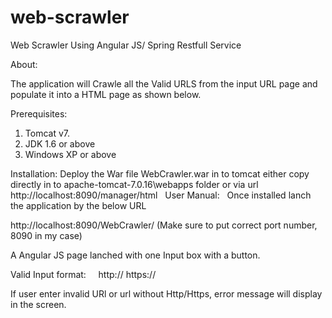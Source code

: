 # web-scrawler
Web Scrawler Using Angular JS/ Spring Restfull Service

About:

 The application will Crawle all the Valid URLS from the input URL page and populate it into a HTML page as shown below.
 
Prerequisites:

1. Tomcat v7.
2. JDK 1.6 or above
3. Windows XP or above

Installation:
  Deploy the War file WebCrawler.war in to tomcat either copy directly in to apache-tomcat-7.0.16\webapps folder or via url http://localhost:8090/manager/html
  
User Manual:
  
 Once installed lanch the application by the below URL
 
 http://localhost:8090/WebCrawler/    (Make sure to put correct port number, 8090 in my case)

A Angular JS page lanched with one Input box with a button.

Valid Input format: 
      http://<url>
      https://<url>
      
 If user enter invalid URl or url without Http/Https, error message will display in the screen.
    
    
